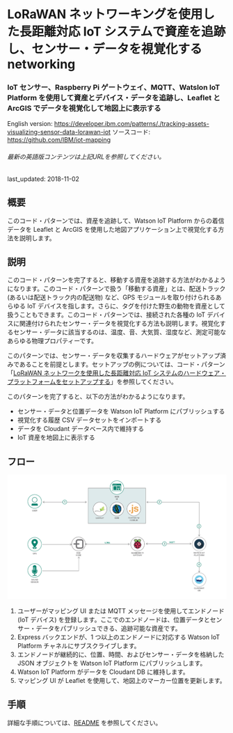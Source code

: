 # LoRaWAN ネットワーキングを使用した長距離対応 IoT システムで資産を追跡し、センサー・データを視覚化するnetworking

### IoT センサー、Raspberry Pi ゲートウェイ、MQTT、Watslon IoT Platform を使用して資産とデバイス・データを追跡し、Leaflet と ArcGIS でデータを視覚化して地図上に表示する

English version: https://developer.ibm.com/patterns/./tracking-assets-visualizing-sensor-data-lorawan-iot
  ソースコード: https://github.com/IBM/iot-mapping

###### 最新の英語版コンテンツは上記URLを参照してください。
last_updated: 2018-11-02

 ## 概要

このコード・パターンでは、資産を追跡して、Watson IoT Platform からの着信データを Leaflet と ArcGIS を使用した地図アプリケーション上で視覚化する方法を説明します。

## 説明

このコード・パターンを完了すると、移動する資産を追跡する方法がわかるようになります。このコード・パターンで扱う「移動する資産」とは、配送トラック (あるいは配送トラック内の配送物) など、GPS モジュールを取り付けられるあらゆる IoT デバイスを指します。さらに、タグを付けた野生の動物を資産として扱うこともできます。このコード・パターンでは、接続された各種の IoT デバイスに関連付けられたセンサー・データを視覚化する方法も説明します。視覚化するセンサー・データに該当するのは、温度、音、大気質、湿度など、測定可能なあらゆる物理プロパティーです。

このパターンでは、センサー・データを収集するハードウェアがセットアップ済みであることを前提とします。セットアップの例については、コード・パターン「[LoRaWAN ネットワークを使用した長距離対応 IoT システムのハードウェア・プラットフォームをセットアップする](https://github.com/IBM/japan-technology/blob/main/Code-Patterns/set-up-lorawan-iot-gateway-hardware/)」を参照してください。

このパターンを完了すると、以下の方法がわかるようになります。

* センサー・データと位置データを Watson IoT Platform にパブリッシュする
* 視覚化する履歴 CSV データセットをインポートする
* データを Cloudant データベース内で維持する
* IoT 資産を地図上に表示する

## フロー

![フロー](./images/track-vis-assets-arch-diagram2.png)

1. ユーザーがマッピング UI または MQTT メッセージを使用してエンドノード (IoT デバイス) を登録します。ここでのエンドノードは、位置データとセンサー・データをパブリッシュできる、追跡可能な資産です。
1. Express バックエンドが、1 つ以上のエンドノードに対応する Watson IoT Platform チャネルにサブスクライブします。
1. エンドノードが継続的に、位置、時間、およびセンサー・データを格納した JSON オブジェクトを Watson IoT Platform にパブリッシュします。
1. Watson IoT Platform がデータを Cloudant DB に維持します。
1. マッピング UI が Leaflet を使用して、地図上のマーカー位置を更新します。

## 手順

詳細な手順については、[README](https://github.com/IBM/iot-mapping/blob/master/README.md) を参照してください。
